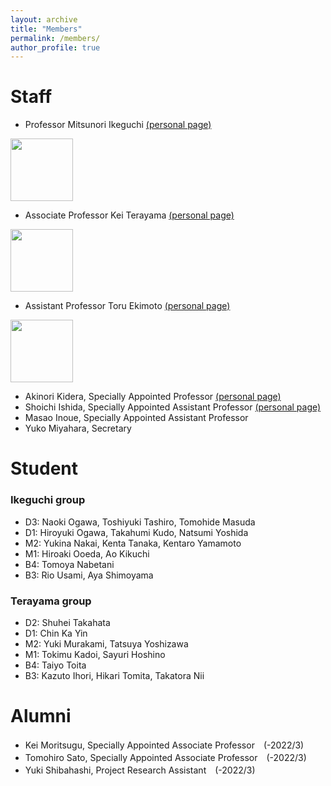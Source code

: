 ```yaml
---
layout: archive
title: "Members"
permalink: /members/
author_profile: true
---
```

  

# Staff
- Professor Mitsunori Ikeguchi [(personal page)](http://www.tsurumi.yokohama-cu.ac.jp/bioinfo/self_introduction/Ikeguchi/index.html)<br>
<img src="https://github.com/ycu-iil/testpage.github.io/blob/master/images/ikeguchi.jpg?raw=true" width="100">
   

- Associate Professor Kei Terayama [(personal page)](https://sites.google.com/site/terayamaweb/index_e)<br>
<img src="https://github.com/ycu-iil/testpage.github.io/blob/master/images/terayama.jpg?raw=true" width="100">
 
- Assistant Professor Toru Ekimoto [(personal page)](https://researchmap.jp/toru_ekimoto?lang=english)<br>
<img src="https://github.com/ycu-iil/testpage.github.io/blob/master/images/ekimoto.jpg?raw=true" width="100">
  
- Akinori Kidera, Specially Appointed Professor [(personal page)](http://www.tsurumi.yokohama-cu.ac.jp/bioinfo/self_introduction/Kidera/index.html)
- Shoichi Ishida,  Specially Appointed Assistant Professor [(personal page)](https://sishida21.github.io/about/)
- Masao Inoue, Specially Appointed Assistant Professor
- Yuko Miyahara, Secretary

# Student

### Ikeguchi group
- D3: Naoki Ogawa, Toshiyuki Tashiro, Tomohide Masuda
- D1: Hiroyuki Ogawa, Takahumi Kudo, Natsumi Yoshida
- M2: Yukina Nakai, Kenta Tanaka, Kentaro Yamamoto
- M1: Hiroaki Ooeda, Ao Kikuchi
- B4: Tomoya Nabetani
- B3: Rio Usami, Aya Shimoyama

### Terayama group
- D2: Shuhei Takahata
- D1: Chin Ka Yin
- M2: Yuki Murakami, Tatsuya Yoshizawa
- M1: Tokimu Kadoi, Sayuri Hoshino
- B4: Taiyo Toita
- B3: Kazuto Ihori, Hikari Tomita, Takatora Nii

# Alumni
- Kei Moritsugu, Specially Appointed Associate Professor　(-2022/3)
- Tomohiro Sato, Specially Appointed Associate Professor　(-2022/3)
- Yuki Shibahashi, Project Research Assistant　(-2022/3)
